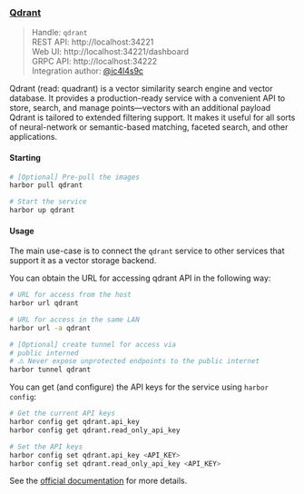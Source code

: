 ### [Qdrant](https://github.com/qdrant/qdrant)

> Handle: `qdrant`<br/>
> REST API: http://localhost:34221<br/>
> Web UI: http://localhost:34221/dashboard<br/>
> GRPC API: http://localhost:34222<br/>
> Integration author: [@ic4l4s9c](https://github.com/ic4l4s9c)

Qdrant (read: quadrant) is a vector similarity search engine and vector database. It provides a production-ready service with a convenient API to store, search, and manage points—vectors with an additional payload Qdrant is tailored to extended filtering support. It makes it useful for all sorts of neural-network or semantic-based matching, faceted search, and other applications.

#### Starting

```bash
# [Optional] Pre-pull the images
harbor pull qdrant

# Start the service
harbor up qdrant
```

#### Usage

The main use-case is to connect the `qdrant` service to other services that support it as a vector storage backend.

You can obtain the URL for accessing qdrant API in the following way:

```bash
# URL for access from the host
harbor url qdrant

# URL for access in the same LAN
harbor url -a qdrant

# [Optional] create tunnel for access via
# public interned
# ⚠️ Never expose unprotected endpoints to the public internet
harbor tunnel qdrant
```

You can get (and configure) the API keys for the service using `harbor config`:

```bash
# Get the current API keys
harbor config get qdrant.api_key
harbor config get qdrant.read_only_api_key

# Set the API keys
harbor config set qdrant.api_key <API_KEY>
harbor config set qdrant.read_only_api_key <API_KEY>
```

See the [official documentation](https://qdrant.tech/documentation/) for more details.